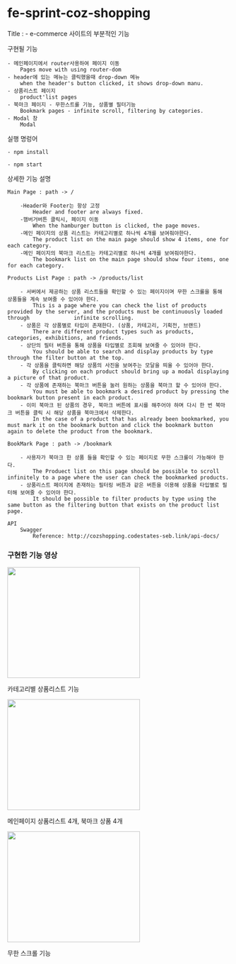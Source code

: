 # fe-sprint-coz-shopping
Title : 
    - e-commerce 사이트의 부분적인 기능

구현될 기능 
    
    - 메인페이지에서 router사용하여 페이지 이동
        Pages move with using router-dom
    - header에 있는 메뉴는 클릭했을때 drop-down 메뉴
        when the header's button clicked, it shows drop-down manu. 
    - 상품리스트 페이지 
        product'list pages
    - 북마크 페이지 - 무한스트롤 기능, 상품별 필터기능 
        Bookmark pages - infinite scroll, filtering by categories.
    - Modal 창
        Modal
실행 명렁어

    - npm install 

    - npm start

상세한 기능 설명

    Main Page : path -> /
    
        -Header와 Footer는 항상 고정
            Header and footer are always fixed.
        -햄버거버튼 클릭시, 페이지 이동
            When the hamburger button is clicked, the page moves.
        -메인 페이지의 상품 리스트는 카테고리별로 하나씩 4개를 보여줘야한다.
            The product list on the main page should show 4 items, one for each category.
        -메인 페이지의 북마크 리스트는 카테고리별로 하나씩 4개를 보여줘야한다.
            The bookmark list on the main page should show four items, one for each category.

    Products List Page : path -> /products/list
    
        - 서버에서 제공하는 상품 리스트들을 확인할 수 있는 페이지이며 무한 스크롤을 통해 상품들을 계속 보여줄 수 있어야 한다.
            This is a page where you can check the list of products provided by the server, and the products must be continuously loaded through              infinite scrolling.
        - 상품은 각 상품별로 타입이 존재한다. (상품, 카테고리, 기획전, 브랜드)
            There are different product types such as products, categories, exhibitions, and friends.
        - 상단의 필터 버튼을 통해 상품을 타입별로 조회해 보여줄 수 있어야 한다.
            You should be able to search and display products by type through the filter button at the top.
        - 각 상품을 클릭하면 해당 상품의 사진을 보여주는 모달을 띄울 수 있어야 한다.
            By clicking on each product should bring up a modal displaying a picture of that product.
        - 각 상품에 존재하는 북마크 버튼을 눌러 원하는 상품을 북마크 할 수 있어야 한다.
            You must be able to bookmark a desired product by pressing the bookmark button present in each product.
        - 이미 북마크 된 상품의 경우, 북마크 버튼에 표시를 해주어야 하며 다시 한 번 북마크 버튼을 클릭 시 해당 상품을 북마크에서 삭제한다.
            In the case of a product that has already been bookmarked, you must mark it on the bookmark button and click the bookmark button                 again to delete the product from the bookmark.

    BookMark Page : path -> /bookmark
    
        - 사용자가 북마크 한 상품 들을 확인할 수 있는 페이지로 무한 스크롤이 가능해야 한다.
            The Produect list on this page should be possible to scroll infinitely to a page where the user can check the bookmarked products.
        - 상품리스트 페이지에 존재하는 필터링 버튼과 같은 버튼을 이용해 상품을 타입별로 필터해 보여줄 수 있어야 한다.
            It should be possible to filter products by type using the same button as the filtering button that exists on the product list page.

    API 
        Swagger
            Reference: http://cozshopping.codestates-seb.link/api-docs/ 

<h3>구현한 기능 영상</h3>

<img src="https://user-images.githubusercontent.com/61155854/255394712-dc498c51-9cd1-4d8a-9e8d-8f2dae692caf.gif"  width="300" height="250">
<p>카테고리별 상품리스트 기능</p>
<img src="https://user-images.githubusercontent.com/61155854/255394962-ebf08c0f-f424-44a0-9b39-0015bc2c8dc5.png" width="300" height="250">
<p>메인페이지 상품리스트 4개, 북마크 상품 4개</p>

<img src="https://user-images.githubusercontent.com/61155854/255395410-1a21f08a-afbb-4fe1-931b-866360e7d7be.gif" width="300" height="250">
<p>무한 스크롤 기능</p>






